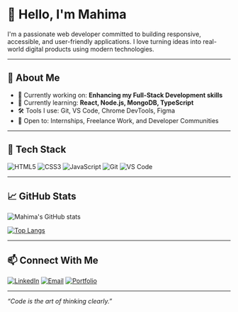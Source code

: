 # 👋 Hello, I'm Mahima 

I'm a passionate web developer committed to building responsive, accessible, and user-friendly applications. I love turning ideas into real-world digital products using modern technologies.

---

## 💼 About Me

- 🔭 Currently working on: **Enhancing my Full-Stack Development skills**
- 🌱 Currently learning: **React, Node.js, MongoDB, TypeScript**
- 🛠️ Tools I use: Git, VS Code, Chrome DevTools, Figma
- 🤝 Open to: Internships, Freelance Work, and Developer Communities

---

## 🧰 Tech Stack

![HTML5](https://img.shields.io/badge/-HTML5-E34F26?style=flat&logo=html5&logoColor=white)
![CSS3](https://img.shields.io/badge/-CSS3-1572B6?style=flat&logo=css3&logoColor=white)
![JavaScript](https://img.shields.io/badge/-JavaScript-F7DF1E?style=flat&logo=javascript&logoColor=black)
![Git](https://img.shields.io/badge/-Git-F05032?style=flat&logo=git&logoColor=white)
![VS Code](https://img.shields.io/badge/-VS_Code-007ACC?style=flat&logo=visual-studio-code)

---

## 📈 GitHub Stats

![Mahima's GitHub stats](https://github-readme-stats.vercel.app/api?username=Mahima07-code&show_icons=true&theme=default)

[![Top Langs](https://github-readme-stats.vercel.app/api/top-langs/?username=Mahima07-code&layout=compact&theme=default)](https://github.com/Mahima07-code)

---

## 📫 Connect With Me

[![LinkedIn](https://img.shields.io/badge/-LinkedIn-0A66C2?style=flat&logo=linkedin&logoColor=white)](https:/www.linkedin.com/in/mahima007)
[![Email](https://img.shields.io/badge/-Email-D14836?style=flat&logo=gmail&logoColor=white)](mailto:mahimarn84@gamail.com)
[![Portfolio](https://img.shields.io/badge/-Portfolio-000000?style=flat&logo=web&logoColor=white)](https://your-portfolio.com)

---

_“Code is the art of thinking clearly.”_
